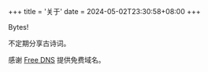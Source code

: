 +++
title = '关于'
date = 2024-05-02T23:30:58+08:00
+++

Bytes!


不定期分享古诗词。


感谢 [Free DNS](https://freedns.afraid.org/) 提供免费域名。
